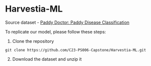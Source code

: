 # Harvestia-ML

Source dataset - [Paddy Doctor: Paddy Disease Classification](https://www.kaggle.com/competitions/paddy-disease-classification/code?competitionId=35325&sortBy=voteCount)

To replicate our model, please follow these steps:
1. Clone the repository
```
git clone https://github.com/C23-PS006-Capstone/Harvestia-ML.git
```
2. Download the dataset and unzip it 
